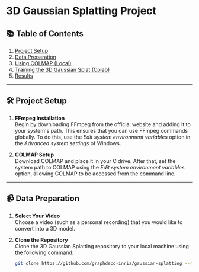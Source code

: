 # 3D Gaussian Splatting Project

## 📚 Table of Contents
1. [Project Setup](#project-setup)
2. [Data Preparation](#data-preparation)
3. [Using COLMAP (Local)](#using-colmap-local)
4. [Training the 3D Gaussian Splat (Colab)](#training-the-3d-gaussian-splat-colab)
5. [Results](#results)

---

## 🛠️ Project Setup
1. **FFmpeg Installation**  
   Begin by downloading FFmpeg from the official website and adding it to your system's path. This ensures that you can use FFmpeg commands globally. To do this, use the *Edit system environment variables* option in the *Advanced system settings* of Windows.

2. **COLMAP Setup**  
   Download COLMAP and place it in your C drive. After that, set the system path to COLMAP using the *Edit system environment variables* option, allowing COLMAP to be accessed from the command line.

---

## 📹 Data Preparation
1. **Select Your Video**  
   Choose a video (such as a personal recording) that you would like to convert into a 3D model.

2. **Clone the Repository**  
   Clone the 3D Gaussian Splatting repository to your local machine using the following command:
   ```bash
   git clone https://github.com/graphdeco-inria/gaussian-splatting --recursive
